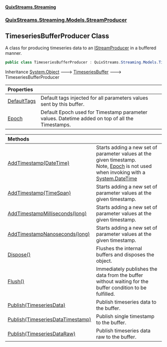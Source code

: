 #### [QuixStreams.Streaming](index.md 'index')
### [QuixStreams.Streaming.Models.StreamProducer](QuixStreams.Streaming.Models.StreamProducer.md 'QuixStreams.Streaming.Models.StreamProducer')

## TimeseriesBufferProducer Class

A class for producing timeseries data to an [IStreamProducer](IStreamProducer.md 'QuixStreams.Streaming.IStreamProducer') in a buffered manner.

```csharp
public class TimeseriesBufferProducer : QuixStreams.Streaming.Models.TimeseriesBuffer
```

Inheritance [System.Object](https://docs.microsoft.com/en-us/dotnet/api/System.Object 'System.Object') &#129106; [TimeseriesBuffer](TimeseriesBuffer.md 'QuixStreams.Streaming.Models.TimeseriesBuffer') &#129106; TimeseriesBufferProducer

| Properties | |
| :--- | :--- |
| [DefaultTags](TimeseriesBufferProducer.DefaultTags.md 'QuixStreams.Streaming.Models.StreamProducer.TimeseriesBufferProducer.DefaultTags') | Default tags injected for all parameters values sent by this buffer. |
| [Epoch](TimeseriesBufferProducer.Epoch.md 'QuixStreams.Streaming.Models.StreamProducer.TimeseriesBufferProducer.Epoch') | Default Epoch used for Timestamp parameter values. Datetime added on top of all the Timestamps. |

| Methods | |
| :--- | :--- |
| [AddTimestamp(DateTime)](TimeseriesBufferProducer.AddTimestamp(DateTime).md 'QuixStreams.Streaming.Models.StreamProducer.TimeseriesBufferProducer.AddTimestamp(System.DateTime)') | Starts adding a new set of parameter values at the given timestamp.<br/>Note, [Epoch](TimeseriesBufferProducer.Epoch.md 'QuixStreams.Streaming.Models.StreamProducer.TimeseriesBufferProducer.Epoch') is not used when invoking with a [System.DateTime](https://docs.microsoft.com/en-us/dotnet/api/System.DateTime 'System.DateTime') |
| [AddTimestamp(TimeSpan)](TimeseriesBufferProducer.AddTimestamp(TimeSpan).md 'QuixStreams.Streaming.Models.StreamProducer.TimeseriesBufferProducer.AddTimestamp(System.TimeSpan)') | Starts adding a new set of parameter values at the given timestamp. |
| [AddTimestampMilliseconds(long)](TimeseriesBufferProducer.AddTimestampMilliseconds(long).md 'QuixStreams.Streaming.Models.StreamProducer.TimeseriesBufferProducer.AddTimestampMilliseconds(long)') | Starts adding a new set of parameter values at the given timestamp. |
| [AddTimestampNanoseconds(long)](TimeseriesBufferProducer.AddTimestampNanoseconds(long).md 'QuixStreams.Streaming.Models.StreamProducer.TimeseriesBufferProducer.AddTimestampNanoseconds(long)') | Starts adding a new set of parameter values at the given timestamp. |
| [Dispose()](TimeseriesBufferProducer.Dispose().md 'QuixStreams.Streaming.Models.StreamProducer.TimeseriesBufferProducer.Dispose()') | Flushes the internal buffers and disposes the object. |
| [Flush()](TimeseriesBufferProducer.Flush().md 'QuixStreams.Streaming.Models.StreamProducer.TimeseriesBufferProducer.Flush()') | Immediately publishes the data from the buffer without waiting for the buffer condition to be fulfilled. |
| [Publish(TimeseriesData)](TimeseriesBufferProducer.Publish(TimeseriesData).md 'QuixStreams.Streaming.Models.StreamProducer.TimeseriesBufferProducer.Publish(QuixStreams.Streaming.Models.TimeseriesData)') | Publish timeseries data to the buffer. |
| [Publish(TimeseriesDataTimestamp)](TimeseriesBufferProducer.Publish(TimeseriesDataTimestamp).md 'QuixStreams.Streaming.Models.StreamProducer.TimeseriesBufferProducer.Publish(QuixStreams.Streaming.Models.TimeseriesDataTimestamp)') | Publish single timestamp to the buffer. |
| [Publish(TimeseriesDataRaw)](TimeseriesBufferProducer.Publish(TimeseriesDataRaw).md 'QuixStreams.Streaming.Models.StreamProducer.TimeseriesBufferProducer.Publish(QuixStreams.Telemetry.Models.TimeseriesDataRaw)') | Publish timeseries data raw to the buffer. |
